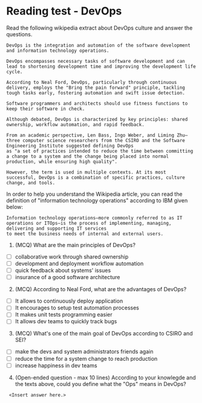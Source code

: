 # Reading test - DevOps

Read the following wikipedia extract about DevOps culture and answer the questions.

```
DevOps is the integration and automation of the software development and information technology operations.

DevOps encompasses necessary tasks of software development and can lead to shortening development time and improving the development life cycle.

According to Neal Ford, DevOps, particularly through continuous delivery, employs the "Bring the pain forward" principle, tackling tough tasks early, fostering automation and swift issue detection.

Software programmers and architects should use fitness functions to keep their software in check.

Although debated, DevOps is characterized by key principles: shared ownership, workflow automation, and rapid feedback.

From an academic perspective, Len Bass, Ingo Weber, and Liming Zhu—three computer science researchers from the CSIRO and the Software Engineering Institute suggested defining DevOps
as "a set of practices intended to reduce the time between committing a change to a system and the change being placed into normal production, while ensuring high quality".

However, the term is used in multiple contexts. At its most successful, DevOps is a combination of specific practices, culture change, and tools. 
```

In order to help you understand the Wikipedia article, you can read the definition of "information technology operations" according to IBM given below:
```
Information technology operations—more commonly referred to as IT operations or ITOps—is the process of implementing, managing, delivering and supporting IT services
to meet the business needs of internal and external users.
```

1. (MCQ) What are the main principles of DevOps?
  - [ ] collaborative work through shared ownership
  - [ ] development and deployment workflow automation
  - [ ] quick feedback about systems' issues
  - [ ] insurance of a good software architecture

2. (MCQ) According to Neal Ford, what are the advantages of DevOps?
  - [ ] It allows to continuously deploy application
  - [ ] It encourages to setup test automation processes
  - [ ] It makes unit tests programming easier
  - [ ] It allows dev teams to quickly track bugs

3. (MCQ) What's one of the main goal of DevOps according to CSIRO and SEI?
  - [ ] make the devs and system administrators friends again
  - [ ] reduce the time for a system change to reach production
  - [ ] increase happiness in dev teams

4. (Open-ended question - max 10 lines) According to your knowlegde and the texts above, could you define what the "Ops" means in DevOps?

```text
 <Insert answer here.>
```